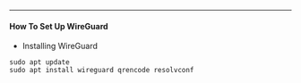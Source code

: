 
---
#### How To Set Up WireGuard
   * Installing WireGuard 
```
sudo apt update
sudo apt install wireguard qrencode resolvconf
```
